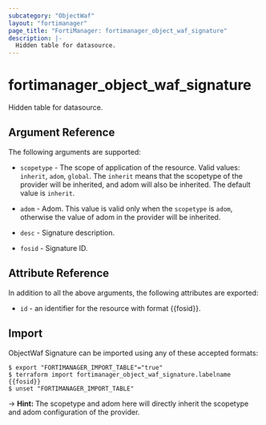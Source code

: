 ```yaml
---
subcategory: "ObjectWaf"
layout: "fortimanager"
page_title: "FortiManager: fortimanager_object_waf_signature"
description: |-
  Hidden table for datasource.
---
```


# fortimanager_object_waf_signature
Hidden table for datasource.

## Argument Reference


The following arguments are supported:

* `scopetype` - The scope of application of the resource. Valid values: `inherit`, `adom`, `global`. The `inherit` means that the scopetype of the provider will be inherited, and adom will also be inherited. The default value is `inherit`.
* `adom` - Adom. This value is valid only when the `scopetype` is `adom`, otherwise the value of adom in the provider will be inherited.

* `desc` - Signature description.
* `fosid` - Signature ID.


## Attribute Reference

In addition to all the above arguments, the following attributes are exported:
* `id` - an identifier for the resource with format {{fosid}}.

## Import

ObjectWaf Signature can be imported using any of these accepted formats:
```
$ export "FORTIMANAGER_IMPORT_TABLE"="true"
$ terraform import fortimanager_object_waf_signature.labelname {{fosid}}
$ unset "FORTIMANAGER_IMPORT_TABLE"
```
-> **Hint:** The scopetype and adom here will directly inherit the scopetype and adom configuration of the provider.
